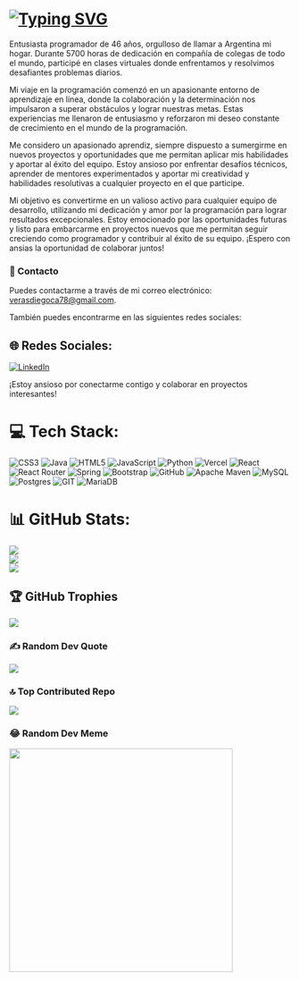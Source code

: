 # [![Typing SVG](https://readme-typing-svg.demolab.com?font=Fira+Code&size=50&pause=1000&color=FFFFFF&center=true&vCenter=true&width=1200&height=100&lines=Hola+soy+Diego+Veras)](https://git.io/typing-svg)

Entusiasta programador de 46 años, orgulloso de llamar a Argentina mi hogar. Durante 5700 horas de dedicación en compañía de colegas de todo el mundo, participé en clases virtuales donde enfrentamos y resolvimos desafiantes problemas diarios.

Mi viaje en la programación comenzó en un apasionante entorno de aprendizaje en línea, donde la colaboración y la determinación nos impulsaron a superar obstáculos y lograr nuestras metas. Estas experiencias me llenaron de entusiasmo y reforzaron mi deseo constante de crecimiento en el mundo de la programación.

Me considero un apasionado aprendiz, siempre dispuesto a sumergirme en nuevos proyectos y oportunidades que me permitan aplicar mis habilidades y aportar al éxito del equipo. Estoy ansioso por enfrentar desafíos técnicos, aprender de mentores experimentados y aportar mi creatividad y habilidades resolutivas a cualquier proyecto en el que participe.

Mi objetivo es convertirme en un valioso activo para cualquier equipo de desarrollo, utilizando mi dedicación y amor por la programación para lograr resultados excepcionales. Estoy emocionado por las oportunidades futuras y listo para embarcarme en proyectos nuevos que me permitan seguir creciendo como programador y contribuir al éxito de su equipo. ¡Espero con ansias la oportunidad de colaborar juntos!

### 📧 Contacto

Puedes contactarme a través de mi correo electrónico: [verasdiegoca78@gmail.com](mailto:verasdiegoca78@gmail.com).

También puedes encontrarme en las siguientes redes sociales:

## 🌐 Redes Sociales:
[![LinkedIn](https://img.shields.io/badge/LinkedIn-%230077B5.svg?logo=linkedin&logoColor=white)](https://www.linkedin.com/in/diego-cristian-alfredo-v-54b459249/)

¡Estoy ansioso por conectarme contigo y colaborar en proyectos interesantes!


# 💻 Tech Stack:
![CSS3](https://img.shields.io/badge/css3-%231572B6.svg?style=for-the-badge&logo=css3&logoColor=white) ![Java](https://img.shields.io/badge/java-%23ED8B00.svg?style=for-the-badge&logo=java&logoColor=white) ![HTML5](https://img.shields.io/badge/html5-%23E34F26.svg?style=for-the-badge&logo=html5&logoColor=white) ![JavaScript](https://img.shields.io/badge/javascript-%23323330.svg?style=for-the-badge&logo=javascript&logoColor=%23F7DF1E) ![Python](https://img.shields.io/badge/python-3670A0?style=for-the-badge&logo=python&logoColor=ffdd54) ![Vercel](https://img.shields.io/badge/vercel-%23000000.svg?style=for-the-badge&logo=vercel&logoColor=white) ![React](https://img.shields.io/badge/react-%2320232a.svg?style=for-the-badge&logo=react&logoColor=%2361DAFB) ![React Router](https://img.shields.io/badge/React_Router-CA4245?style=for-the-badge&logo=react-router&logoColor=white) ![Spring](https://img.shields.io/badge/spring-%236DB33F.svg?style=for-the-badge&logo=spring&logoColor=white) ![Bootstrap](https://img.shields.io/badge/bootstrap-%23563D7C.svg?style=for-the-badge&logo=bootstrap&logoColor=white) ![GitHub](https://img.shields.io/badge/GitHub-%23121011.svg?style=for-the-badge&logo=github&logoColor=white) ![Apache Maven](https://img.shields.io/badge/Apache%20Maven-C71A36?style=for-the-badge&logo=Apache%20Maven&logoColor=white) ![MySQL](https://img.shields.io/badge/mysql-%2300f.svg?style=for-the-badge&logo=mysql&logoColor=white) ![Postgres](https://img.shields.io/badge/postgres-%23316192.svg?style=for-the-badge&logo=postgresql&logoColor=white) ![GIT](https://img.shields.io/badge/Git-fc6d26?style=for-the-badge&logo=git&logoColor=white) ![MariaDB](https://img.shields.io/badge/MariaDB-003545?style=for-the-badge&logo=mariadb&logoColor=white)
# 📊 GitHub Stats:
![](https://github-readme-stats.vercel.app/api?username=DVTecno&theme=dark&hide_border=false&include_all_commits=false&count_private=false)<br/>
![](https://github-readme-streak-stats.herokuapp.com/?user=DVTecno&theme=dark&hide_border=false)<br/>
![](https://github-readme-stats.vercel.app/api/top-langs/?username=DVTecno&theme=dark&hide_border=false&include_all_commits=false&count_private=false&layout=compact)

## 🏆 GitHub Trophies
![](https://github-profile-trophy.vercel.app/?username=DVTecno&theme=onestar&no-frame=false&no-bg=true&margin-w=4)

### ✍️ Random Dev Quote
![](https://quotes-github-readme.vercel.app/api?type=horizontal&theme=radical)

### 🔝 Top Contributed Repo
![](https://github-contributor-stats.vercel.app/api?username=DVTecno&limit=5&theme=dark&combine_all_yearly_contributions=true)

### 😂 Random Dev Meme
<img src='https://randommeme-five.vercel.app/' style="height: 400px;"/>


